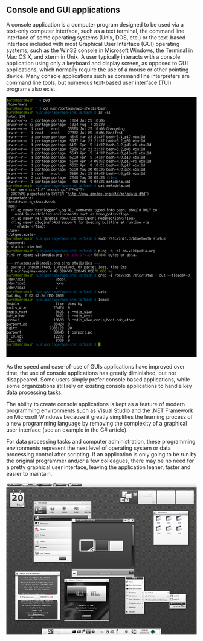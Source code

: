 ## Console and GUI applications

A console application is a computer program designed to be used via a text-only computer interface, such as a text terminal, the command line interface of some operating systems (Unix, DOS, etc.) or the text-based interface included with most Graphical User Interface (GUI) operating systems, such as the Win32 console in Microsoft Windows, the Terminal in Mac OS X, and xterm in Unix. A user typically interacts with a console application using only a keyboard and display screen, as opposed to GUI applications, which normally require the use of a mouse or other pointing device. Many console applications such as command line interpreters are command line tools, but numerous text-based user interface (TUI) programs also exist.

![A Modern Terminal[^3]](img/Bash_screenshot.png)

[^3]: Source https://en.wikipedia.org/wiki/Graphical_user_interface

As the speed and ease-of-use of GUIs applications have improved over time, the use of console applications has greatly diminished, but not disappeared. Some users simply prefer console based applications, while some organizations still rely on existing console applications to handle key data processing tasks.

The ability to create console applications is kept as a feature of modern programming environments such as Visual Studio and the .NET Framework on Microsoft Windows because it greatly simplifies the learning process of a new programming language by removing the complexity of a graphical user interface (see an example in the C# article).

For data processing tasks and computer administration, these programming environments represent the next level of operating system or data processing control after scripting. If an application is only going to be run by the original programmer and/or a few colleagues, there may be no need for a pretty graphical user interface, leaving the application leaner, faster and easier to maintain.

![A Modern Graphical User Interface application[^4]](img/750px-E17_bw_screenshot.png)

[^4]: Source https://en.wikipedia.org/wiki/Graphical_user_interface
